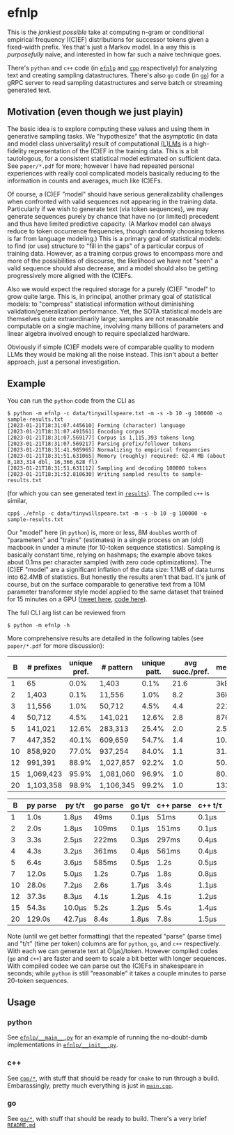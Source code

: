 # efnlp

This is the _jankiest possible_ take at computing n-gram or conditional empirical frequency ((C)EF) distributions for successor tokens given a fixed-width prefix. Yes that's just a Markov model. In a way this is _purposefully_ naive, and interested in how far such a naive technique goes. 

There's `python` and `c++` code (in [`efnlp`](/efnlp) and [`cpp`](/cpp) respectively) for analyzing text and creating sampling datastructures. There's also `go` code (in [`go`](/go)) for a gRPC server to read sampling datastructures and serve batch or streaming generated text. 

## Motivation (even though we just playin)

The basic idea is to explore computing these values and using them in generative sampling tasks. We "hypothesize" that the asymptotic (in data and model class universality) result of computational [(L)LMs](https://en.wikipedia.org/wiki/Language_model) is a high-fidelity representation of the (C)EF in the training data. This is a bit tautologous, for a consistent statistical model estimated on sufficient data. See `paper/*.pdf` for more; however I have had repeated personal experiences with really cool complicated models basically reducing to the information in counts and averages, much like (C)EFs. 

Of course, a (C)EF "model" should have serious generalizability challenges when confronted with valid sequences not appearing in the training data. Particularly if we wish to generate text (via token sequences), we may generate sequences purely by chance that have no (or limited) precedent and thus have limited predictive capacity. (A Markov model can always reduce to token occurrence frequencies, though randomly choosing tokens is far from language modeling.) This is a primary goal of statistical models: to find (or use) structure to "fill in the gaps" of a particular corpus of training data. However, as a training corpus grows to encompass more and more of the possibilities of discourse, the likelihood we have not "seen" a valid sequence should also decrease, and a model should also be getting progressively more aligned with the (C)EFs. 

Also we would expect the required storage for a purely (C)EF "model" to grow quite large. This is, in principal, another primary goal of statistical models: to "compress" statistical information without diminishing validation/generalization performance. Yet, the SOTA statistical models are themselves quite extraordinarily large; samples are not reasonable computable on a single machine, involving many billions of parameters and linear algebra involved enough to require specialized hardware. 

Obviously if simple (C)EF models were of comparable quality to modern LLMs they would be making all the noise instead. This isn't about a better approach, just a personal investigation. 

## Example 

You can run the `python` code from the CLI as
```shell
$ python -m efnlp -c data/tinywillspeare.txt -m -s -b 10 -g 100000 -o sample-results.txt
[2023-01-21T18:31:07.445610] Forming (character) language
[2023-01-21T18:31:07.491561] Encoding corpus
[2023-01-21T18:31:07.569177] Corpus is 1,115,393 tokens long
[2023-01-21T18:31:07.569217] Parsing prefix/follower tokens
[2023-01-21T18:31:41.985965] Normalizing to empirical frequencies
[2023-01-21T18:31:51.631065] Memory (roughly) required: 62.4 MB (about 8,183,314 dbl, 16,366,628 fl)
[2023-01-21T18:31:51.631112] Sampling and decoding 100000 tokens
[2023-01-21T18:31:52.810630] Writing sampled results to sample-results.txt
```
(for which you can see generated text in [`results`](/sample-results.txt)). The compiled `c++` is similar, 
```shell
cpp$ ./efnlp -c data/tinywillspeare.txt -m -s -b 10 -g 100000 -o sample-results.txt
```

Our "model" here (in `python`) is, more or less, 8M `double`s worth of "parameters" and "trains" (estimates) in a single process on an (old) macbook in under a minute (for 10-token sequence statistics). Sampling is basically constant time, relying on hashmaps; the example above takes about 0.1ms per character sampled (with zero code optimizations). The (C)EF "model" are a significant inflation of the data size: 1.1MB of data turns into 62.4MB of statistics. But honestly the results aren't that bad. It's junk of course, but on the surface comparable to generative text from a 10M parameter transformer style model applied to the same dataset that trained for 15 minutes on a GPU ([tweet here](https://twitter.com/karpathy/status/1615400286293753856?cxt=HHwWgIDUqY2Ah-ssAAAA), [code here](https://github.com/karpathy/nanoGPT)). 

The full CLI arg list can be reviewed from
```shell
$ python -m efnlp -h
```

More comprehensive results are detailed in the following tables (see `paper/*.pdf` for more discussion): 

| B | \# prefixes | unique pref. | \# pattern | unique patt. | avg succ./pref. | memory |
| --- | --- | --- | --- | --- | --- | --- |
|  1 | 65 | 0.0\% | 1,403 | 0.1\% | 21.6 | 3kB |
|  2 | 1,403 | 0.1\% | 11,556 | 1.0\% | 8.2 | 36kB |
|  3 | 11,556 | 1.0\% | 50,712 | 4.5\% | 4.4 | 221kB |
|  4 | 50,712 | 4.5\% | 141,021 | 12.6\% | 2.8 | 876kB |
|  5 | 141,021 | 12.6\% | 283,313 | 25.4\% | 2.0 | 2.5MB |
|  7 | 447,352 | 40.1\% | 609,659 | 54.7\% | 1.4 | 10.1MB |
| 10 | 858,920 | 77.0\% | 937,254 | 84.0\% | 1.1 | 31.9MB |
| 12 | 991,391 | 88.9\% | 1,027,857 | 92.2\% | 1.0 | 50.4MB |
| 15 | 1,069,423 | 95.9\% | 1,081,060 | 96.9\% | 1.0 | 80.6MB |
| 20 | 1,103,358 | 98.9\% | 1,106,345 | 99.2\% | 1.0 | 133MB |


|  B  | py parse | py t/&tau; | go parse | go t/&tau; | c++ parse | c++ t/&tau; |
| --- | ------ | --------- | ----- | -------- | ----- | -------- |
|  1  | 1.0s   |  1.8&mu;s |  49ms | 0.1&mu;s |  51ms | 0.1&mu;s |
|  2  | 2.0s   |  1.8&mu;s | 109ms | 0.1&mu;s | 151ms | 0.1&mu;s |
|  3  | 3.3s   |  2.5&mu;s | 222ms | 0.3&mu;s | 297ms | 0.4&mu;s |
|  4  | 4.3s   |  3.2&mu;s | 361ms | 0.4&mu;s | 561ms | 0.4&mu;s |
|  5  | 6.4s   |  3.6&mu;s | 585ms | 0.5&mu;s |  1.2s | 0.5&mu;s |
|  7  | 12.0s  |  5.0&mu;s |  1.2s | 0.7&mu;s |  1.8s | 0.8&mu;s |
| 10  | 28.0s  |  7.2&mu;s |  2.6s | 1.7&mu;s |  3.4s | 1.1&mu;s |
| 12  | 37.3s  |  8.3&mu;s |  4.1s | 1.2&mu;s |  4.1s | 1.2&mu;s |
| 15  | 54.3s  | 10.0&mu;s |  5.2s | 1.2&mu;s |  5.4s | 1.4&mu;s |
| 20  | 129.0s | 42.7&mu;s |  8.4s | 1.8&mu;s |  7.8s | 1.5&mu;s |


Note (until we get better formatting) that the repeated "parse" (parse time) and "t/&tau;" (time per token) columns are for `python`, `go`, and `c++` respectively. With each we can generate text at O(&mu;s)/token. However compiled codes (`go` and `c++`) are faster and seem to scale a bit better with longer sequences. With compiled codee we can parse out the (C)EFs in shakespeare in seconds; while `python` is still "reasonable" it takes a couple minutes to parse 20-token sequences. 

## Usage

### python

See [`efnlp/__main__.py`](/efnlp/__main__.py) for an example of running the no-doubt-dumb implementations in [`efnlp/__init__.py`](/efnlp/__init__.py). 

### c++

See [`cpp/*`](/cpp), with stuff that should be ready for `cmake` to run through a build. Embarassingly, pretty much everything is just in [`main.cpp`](/cpp/main.cpp). 

### go

See [`go/*`](/go), with stuff that should be ready to build. There's a very brief [`README.md`](/go/README.md) 

